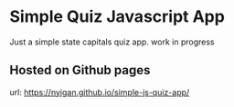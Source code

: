 # Simple Quiz Javascript App

Just a simple state capitals quiz app. work in progress

## Hosted on Github pages

url: <https://nyigan.github.io/simple-js-quiz-app/>
